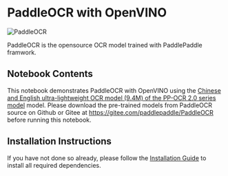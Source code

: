 # PaddleOCR with OpenVINO

![PaddleOCR](https://github.com/yoyowz/classification/blob/e4dcee9c096ccb0526236b1fa1a04ebd2175be60/images/test3.jpg)

PaddleOCR is the opensource OCR model trained with PaddlePaddle framwork. 

## Notebook Contents

This notebook demonstrates PaddleOCR with OpenVINO using the [Chinese and English ultra-lightweight OCR model (9.4M) of the PP-OCR 2.0 series model](https://github.com/PaddlePaddle/PaddleOCR) model. Please download the pre-trained models from PaddleOCR source on Github or Gitee at https://gitee.com/paddlepaddle/PaddleOCR before running this notebook.  
 


## Installation Instructions

If you have not done so already, please follow the [Installation Guide](../../README.md) to install all required dependencies.
